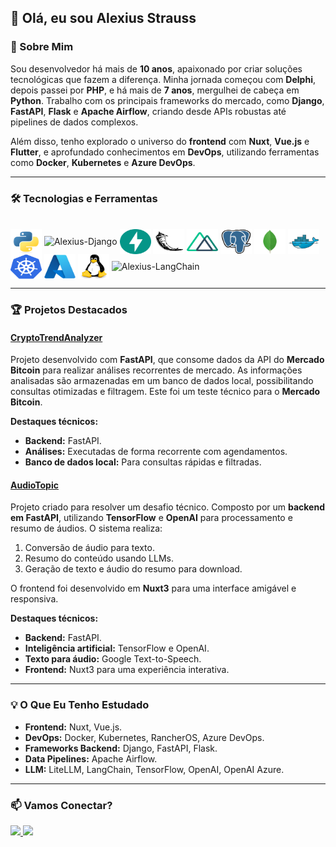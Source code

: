 ## 👋 Olá, eu sou Alexius Strauss

### 🚀 Sobre Mim
Sou desenvolvedor há mais de **10 anos**, apaixonado por criar soluções tecnológicas que fazem a diferença. Minha jornada começou com **Delphi**, depois passei por **PHP**, e há mais de **7 anos**, mergulhei de cabeça em **Python**. Trabalho com os principais frameworks do mercado, como **Django**, **FastAPI**, **Flask** e **Apache Airflow**, criando desde APIs robustas até pipelines de dados complexos.

Além disso, tenho explorado o universo do **frontend** com **Nuxt**, **Vue.js** e **Flutter**, e aprofundado conhecimentos em **DevOps**, utilizando ferramentas como **Docker**, **Kubernetes** e **Azure DevOps**.

---
### 🛠️ Tecnologias e Ferramentas
<div style="display: inline_block"><br>
  <img align="center" alt="Alexius-Python" height="40" width="50" src="https://raw.githubusercontent.com/devicons/devicon/master/icons/python/python-original.svg" title="Python">
  <img align="center" alt="Alexius-Django" height="40" width="50" src="https://cdn.worldvectorlogo.com/logos/django.svg" title="Django">
  <img align="center" alt="Alexius-FastAPI" height="40" width="50" src="https://raw.githubusercontent.com/devicons/devicon/master/icons/fastapi/fastapi-original.svg" title="FastAPI">
  <img align="center" alt="Alexius-Flask" height="40" width="50" src="https://raw.githubusercontent.com/devicons/devicon/master/icons/flask/flask-original.svg" title="Flask">
  <img align="center" alt="Alexius-Nuxt" height="40" width="50" src="https://raw.githubusercontent.com/devicons/devicon/master/icons/nuxtjs/nuxtjs-original.svg" title="Nuxt.js">
  <img align="center" alt="Alexius-Postgresql" height="40" width="50" src="https://raw.githubusercontent.com/devicons/devicon/master/icons/postgresql/postgresql-original.svg" title="PostgreSQL">
  <img align="center" alt="Alexius-MongoDB" height="40" width="50" src="https://raw.githubusercontent.com/devicons/devicon/master/icons/mongodb/mongodb-original.svg" title="MongoDB">
  <img align="center" alt="Alexius-Docker" height="40" width="50" src="https://raw.githubusercontent.com/devicons/devicon/master/icons/docker/docker-original.svg" title="Docker">
  <img align="center" alt="Alexius-Kubernetes" height="40" width="50" src="https://raw.githubusercontent.com/devicons/devicon/master/icons/kubernetes/kubernetes-plain.svg" title="Kubernetes">
  <img align="center" alt="Alexius-Azure" height="40" width="50" src="https://raw.githubusercontent.com/devicons/devicon/master/icons/azure/azure-original.svg" title="Azure DevOps">
  <img align="center" alt="Alexius-Linux" height="40" width="50" src="https://raw.githubusercontent.com/devicons/devicon/master/icons/linux/linux-original.svg" title="Linux">
  <img align="center" alt="Alexius-LangChain" height="40" width="50" src="https://avatars.githubusercontent.com/u/126522767?s=280&v=4" title="LangChain">
</div>

---

### 🏆 Projetos Destacados

#### [CryptoTrendAnalyzer](https://github.com/alexiusstrauss/CryptoTrendAnalyzer)
Projeto desenvolvido com **FastAPI**, que consome dados da API do **Mercado Bitcoin** para realizar análises recorrentes de mercado. As informações analisadas são armazenadas em um banco de dados local, possibilitando consultas otimizadas e filtragem. Este foi um teste técnico para o **Mercado Bitcoin**.

**Destaques técnicos:**
- **Backend:** FastAPI.
- **Análises:** Executadas de forma recorrente com agendamentos.
- **Banco de dados local:** Para consultas rápidas e filtradas.

#### [AudioTopic](https://github.com/alexiusstrauss/AudioTopic)
Projeto criado para resolver um desafio técnico. Composto por um **backend em FastAPI**, utilizando **TensorFlow** e **OpenAI** para processamento e resumo de áudios. O sistema realiza:
1. Conversão de áudio para texto.
2. Resumo do conteúdo usando LLMs.
3. Geração de texto e áudio do resumo para download.

O frontend foi desenvolvido em **Nuxt3** para uma interface amigável e responsiva.

**Destaques técnicos:**
- **Backend:** FastAPI.
- **Inteligência artificial:** TensorFlow e OpenAI.
- **Texto para áudio:** Google Text-to-Speech.
- **Frontend:** Nuxt3 para uma experiência interativa.

---


### 💡 O Que Eu Tenho Estudado
- **Frontend:** Nuxt, Vue.js.
- **DevOps:** Docker, Kubernetes, RancherOS, Azure DevOps.
- **Frameworks Backend:** Django, FastAPI, Flask.
- **Data Pipelines:** Apache Airflow.
- **LLM:** LiteLLM, LangChain, TensorFlow, OpenAI, OpenAI Azure.

---

### 📫 Vamos Conectar?
<div style="display: inline_block">
  <a href="https://www.linkedin.com/in/alexiusstrauss/" target="_blank">
    <img src="https://img.shields.io/badge/-LinkedIn-%230077B5?style=for-the-badge&logo=linkedin&logoColor=white" target="_blank">
  </a>
  <a href="mailto:alexius.dev@gmail.com" target="_blank">
    <img src="https://img.shields.io/badge/Gmail-D14836?style=for-the-badge&logo=gmail&logoColor=white" target="_blank">
  </a>
</div>
